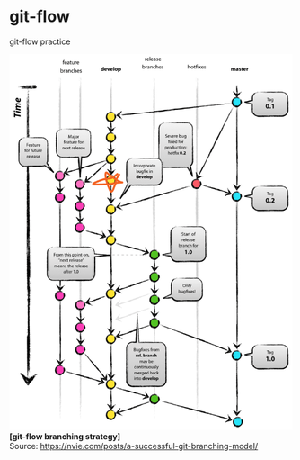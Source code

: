 # git-flow
git-flow practice

![git-flow branching strategy](imgs/git_flow_develop3.png)  
**[git-flow branching strategy]**  
Source: https://nvie.com/posts/a-successful-git-branching-model/  